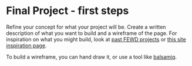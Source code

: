 # Final Project - first steps

Refine your concept for what your project will be. Create a written description of what you want to build and a wireframe of the page. For inspiration on what you might build, look at [past FEWD projects](https://gallery.generalassemb.ly/FEWD) or [this site inspiration page](https://www.siteinspire.com/).

To build a wireframe, you can hand draw it, or use a tool like [balsamiq](https://balsamiq.com/).

